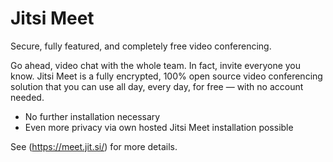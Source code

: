 # Jitsi Meet

Secure, fully featured, and completely free video conferencing.

Go ahead, video chat with the whole team. In fact, invite everyone you know. Jitsi Meet is a fully encrypted, 100% open source video conferencing solution that you can use all day, every day, for free — with no account needed.

- No further installation necessary 
- Even more privacy via own hosted Jitsi Meet installation possible

See (https://meet.jit.si/) for more details.